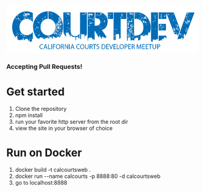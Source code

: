 ![alt text](https://raw.githubusercontent.com/CaliforniaCourts/logos-artwork/master/logo-transparent-background.png)

### Accepting Pull Requests!

Get started
=====================================
1) Clone the repository
2) npm install
3) run your favorite http server from the root dir
4) view the site in your browser of choice


Run on Docker
=====================================
1) docker build -t calcourtsweb .
2) docker run --name calcourts -p 8888:80 -d calcourtsweb
3) go to localhost:8888 


